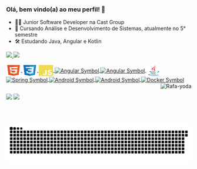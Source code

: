 ### Olá, bem vindo(a) ao meu perfil! 👋

- 👨‍💻 Junior Software Developer na Cast Group
- 🌱 Cursando Análise e Desenvolvimento de Sistemas, atualmente no 5° semestre
- 🛠 Estudando Java, Angular e Kotlin

<div>
  <a href="https://github.com/wienerdev">
  <img height="160em" src="https://github-readme-stats.vercel.app/api?username=wienerdev&show_icons=true&theme=dark&include_all_commits=true&count_private=true"/>
  <img height="160em" src="https://github-readme-stats.vercel.app/api/top-langs/?username=wienerdev&layout=compact&langs_count=7&theme=dark"/>
</div>

  <div style="display: inline_block"><br>
  <img align="center" alt="HyperText Markup Language Symbol" height="30" width="40" src="https://raw.githubusercontent.com/devicons/devicon/master/icons/html5/html5-original.svg">
  <img align="center" alt="Cascading Style Sheets Symbol" height="30" width="40" src="https://raw.githubusercontent.com/devicons/devicon/master/icons/css3/css3-original.svg">
  <img align="center" alt="JavaScript Symbol" height="30" width="40" src="https://raw.githubusercontent.com/devicons/devicon/master/icons/javascript/javascript-plain.svg">
  <img align="center" alt="Angular Symbol" height="30" width="40" src="https://cdn.jsdelivr.net/gh/devicons/devicon/icons/angularjs/angularjs-original.svg" />
  <img align="center" alt="Angular Symbol" height="30" width="40" src="https://cdn.jsdelivr.net/gh/devicons/devicon/icons/react/react-original.svg" />
  <img align="center" alt="Java Symbol" height="30" width="40" src="https://raw.githubusercontent.com/devicons/devicon/master/icons/java/java-original.svg">
  <img align="center" alt="Spring Symbol" height="30" width="40" src="https://cdn.jsdelivr.net/gh/devicons/devicon/icons/spring/spring-original.svg" />
  <img align="center" alt="Android Symbol" height="30" width="40" src="https://cdn.jsdelivr.net/gh/devicons/devicon/icons/android/android-original.svg" />
  <img align="center" alt="Android Symbol" height="30" width="40" src="https://cdn.jsdelivr.net/gh/devicons/devicon/icons/kotlin/kotlin-original.svg" />
  <img align="center" alt="Docker Symbol" height="30" width="40" src="https://cdn.jsdelivr.net/gh/devicons/devicon/icons/docker/docker-plain-wordmark.svg" />

  <img height="110em" align="right" alt="Rafa-yoda" src="https://media1.tenor.com/images/1e7a90f2a12b7a3b87b3972aeddb78a1/tenor.gif?itemid=13322953">
</div>
  
  ##
  
  <div> 
  <a href="https://www.linkedin.com/in/matheus-wiener" target="_blank"><img src="https://img.shields.io/badge/-LinkedIn-%230077B5?style=for-the-badge&logo=linkedin&logoColor=white" target="_blank"></a> 
  <a href = "mailto:wienerdev@outlook.com"><img src="https://img.shields.io/badge/Microsoft_Outlook-0078D4?style=for-the-badge&logo=microsoft-outlook&logoColor=white" target="_blank"></a>

  ![Snake animation](https://github.com/wienerdev/wienerdev/blob/output/github-contribution-grid-snake.svg)
    
</div>

